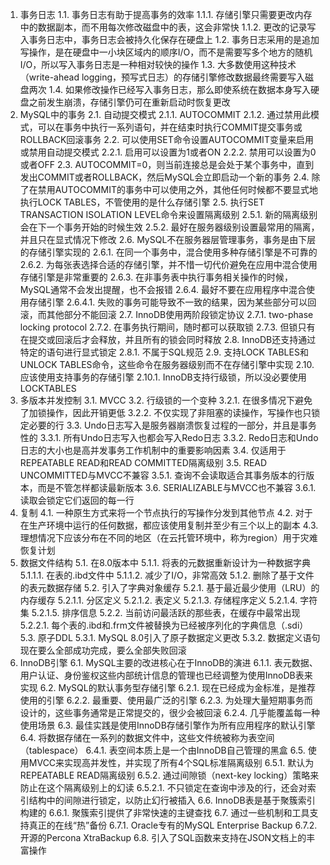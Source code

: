 1. 事务日志
1.1. 事务日志有助于提高事务的效率
1.1.1. 存储引擎只需要更改内存中的数据副本，而不用每次修改磁盘中的表，这会非常快
1.1.2. 更改的记录写入事务日志中，事务日志会被持久化保存在硬盘上
1.2. 事务日志采用的是追加写操作，是在硬盘中一小块区域内的顺序I/O，而不是需要写多个地方的随机I/O，所以写入事务日志是一种相对较快的操作
1.3. 大多数使用这种技术（write-ahead logging，预写式日志）的存储引擎修改数据最终需要写入磁盘两次
1.4. 如果修改操作已经写入事务日志，那么即使系统在数据本身写入硬盘之前发生崩溃，存储引擎仍可在重新启动时恢复更改
2. MySQL中的事务
2.1. 自动提交模式
2.1.1. AUTOCOMMIT
2.1.2. 通过禁用此模式，可以在事务中执行一系列语句，并在结束时执行COMMIT提交事务或ROLLBACK回滚事务
2.2. 可以使用SET命令设置AUTOCOMMIT变量来启用或禁用自动提交模式
2.2.1. 启用可以设置为1或者ON
2.2.2. 禁用可以设置为0或者OFF
2.3. AUTOCOMMIT=0，则当前连接总是会处于某个事务中，直到发出COMMIT或者ROLLBACK，然后MySQL会立即启动一个新的事务
2.4. 除了在禁用AUTOCOMMIT的事务中可以使用之外，其他任何时候都不要显式地执行LOCK TABLES，不管使用的是什么存储引擎
2.5. 执行SET TRANSACTION ISOLATION LEVEL命令来设置隔离级别
2.5.1. 新的隔离级别会在下一个事务开始的时候生效
2.5.2. 最好在服务器级别设置最常用的隔离，并且只在显式情况下修改
2.6. MySQL不在服务器层管理事务，事务是由下层的存储引擎实现的
2.6.1. 在同一个事务中，混合使用多种存储引擎是不可靠的
2.6.2. 为每张表选择合适的存储引擎，并不惜一切代价避免在应用中混合使用存储引擎是非常重要的
2.6.3. 在非事务表中执行事务相关操作的时候，MySQL通常不会发出提醒，也不会报错
2.6.4. 最好不要在应用程序中混合使用存储引擎
2.6.4.1. 失败的事务可能导致不一致的结果，因为某些部分可以回滚，而其他部分不能回滚
2.7. InnoDB使用两阶段锁定协议
2.7.1. two-phase locking protocol
2.7.2. 在事务执行期间，随时都可以获取锁
2.7.3. 但锁只有在提交或回滚后才会释放，并且所有的锁会同时释放
2.8. InnoDB还支持通过特定的语句进行显式锁定
2.8.1. 不属于SQL规范
2.9. 支持LOCK TABLES和UNLOCK TABLES命令，这些命令在服务器级别而不在存储引擎中实现
2.10. 应该使用支持事务的存储引擎
2.10.1. InnoDB支持行级锁，所以没必要使用LOCKTABLES
3. 多版本并发控制
3.1. MVCC
3.2. 行级锁的一个变种
3.2.1. 在很多情况下避免了加锁操作，因此开销更低
3.2.2. 不仅实现了非阻塞的读操作，写操作也只锁定必要的行
3.3. Undo日志写入是服务器崩溃恢复过程的一部分，并且是事务性的
3.3.1. 所有Undo日志写入也都会写入Redo日志
3.3.2. Redo日志和Undo日志的大小也是高并发事务工作机制中的重要影响因素
3.4. 仅适用于REPEATABLE READ和READ COMMITTED隔离级别
3.5. READ UNCOMMITTED与MVCC不兼容
3.5.1. 查询不会读取适合其事务版本的行版本，而是不管怎样都读最新版本
3.6. SERIALIZABLE与MVCC也不兼容
3.6.1. 读取会锁定它们返回的每一行
4. 复制
4.1. 一种原生方式来将一个节点执行的写操作分发到其他节点
4.2. 对于在生产环境中运行的任何数据，都应该使用复制并至少有三个以上的副本
4.3. 理想情况下应该分布在不同的地区（在云托管环境中，称为region）用于灾难恢复计划
5. 数据文件结构
5.1. 在8.0版本中
5.1.1. 将表的元数据重新设计为一种数据字典
5.1.1.1. 在表的.ibd文件中
5.1.1.2. 减少了I/O，非常高效
5.1.2. 删除了基于文件的表元数据存储
5.2. 引入了字典对象缓存
5.2.1. 基于最近最少使用（LRU）的内存缓存
5.2.1.1. 分区定义
5.2.1.2. 表定义
5.2.1.3. 存储程序定义
5.2.1.4. 字符集
5.2.1.5. 排序信息
5.2.2. 当前访问最活跃的那些表，在缓存中最常出现
5.2.2.1. 每个表的.ibd和.frm文件被替换为已经被序列化的字典信息（.sdi）
5.3. 原子DDL
5.3.1. MySQL 8.0引入了原子数据定义更改
5.3.2. 数据定义语句现在要么全部成功完成，要么全部失败回滚
6. InnoDB引擎
6.1. MySQL主要的改进核心在于InnoDB的演进
6.1.1. 表元数据、用户认证、身份鉴权这些内部统计信息的管理也已经调整为使用InnoDB表来实现
6.2. MySQL的默认事务型存储引擎
6.2.1. 现在已经成为金标准，是推荐使用的引擎
6.2.2. 最重要、使用最广泛的引擎
6.2.3. 为处理大量短期事务而设计的，这些事务通常是正常提交的，很少会被回滚
6.2.4. 几乎能覆盖每一种使用场景
6.3. 最佳实践是使用InnoDB存储引擎作为所有应用程序的默认引擎
6.4. 将数据存储在一系列的数据文件中，这些文件统被称为表空间（tablespace）
6.4.1. 表空间本质上是一个由InnoDB自己管理的黑盒
6.5. 使用MVCC来实现高并发性，并实现了所有4个SQL标准隔离级别
6.5.1. 默认为REPEATABLE READ隔离级别
6.5.2. 通过间隙锁（next-key locking）策略来防止在这个隔离级别上的幻读
6.5.2.1. 不只锁定在查询中涉及的行，还会对索引结构中的间隙进行锁定，以防止幻行被插入
6.6. InnoDB表是基于聚簇索引构建的
6.6.1. 聚簇索引提供了非常快速的主键查找
6.7. 通过一些机制和工具支持真正的在线“热”备份
6.7.1. Oracle专有的MySQL Enterprise Backup
6.7.2. 开源的Percona XtraBackup
6.8. 引入了SQL函数来支持在JSON文档上的丰富操作
